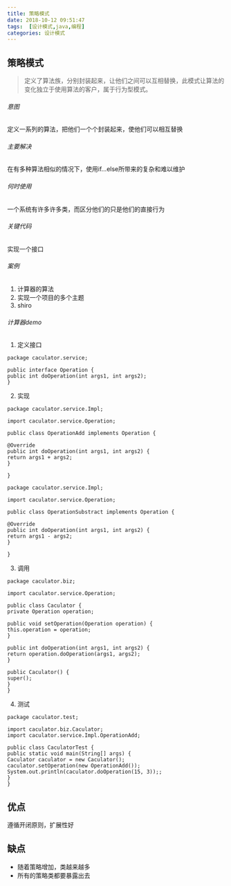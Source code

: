 ```yaml
---
title: 策略模式
date: 2018-10-12 09:51:47
tags:  [设计模式,java,编程]
categories: 设计模式
---
```

## 策略模式  
> 定义了算法族，分别封装起来，让他们之间可以互相替换，此模式让算法的变化独立于使用算法的客户，属于行为型模式。  
<!--more-->
###### 意图  
定义一系列的算法，把他们一个个封装起来，使他们可以相互替换  
###### 主要解决  
在有多种算法相似的情况下，使用if...else所带来的复杂和难以维护  
###### 何时使用  
一个系统有许多许多类，而区分他们的只是他们的直接行为  
###### 关键代码  
实现一个接口  
###### 案例  
1. 计算器的算法  
2. 实现一个项目的多个主题
3. shiro

###### 计算器demo  

1. 定义接口
```
package caculator.service;

public interface Operation {
public int doOperation(int args1, int args2);
}
```
2. 实现
```
package caculator.service.Impl;

import caculator.service.Operation;

public class OperationAdd implements Operation {

@Override
public int doOperation(int args1, int args2) {
return args1 + args2;
}

}
```

```
package caculator.service.Impl;

import caculator.service.Operation;

public class OperationSubstract implements Operation {

@Override
public int doOperation(int args1, int args2) {
return args1 - args2;
}

}

```
3. 调用
```
package caculator.biz;

import caculator.service.Operation;

public class Caculator {
private Operation operation;

public void setOperation(Operation operation) {
this.operation = operation;
}

public int doOperation(int args1, int args2) {
return operation.doOperation(args1, args2);
}

public Caculator() {
super();
}
}

```
4. 测试
```
package caculator.test;

import caculator.biz.Caculator;
import caculator.service.Impl.OperationAdd;

public class CaculatorTest {
public static void main(String[] args) {
Caculator caculator = new Caculator();
caculator.setOperation(new OperationAdd());
System.out.println(caculator.doOperation(15, 3));;
}
}

```

## 优点  
遵循开闭原则，扩展性好  
## 缺点  
- 随着策略增加，类越来越多
- 所有的策略类都要暴露出去
